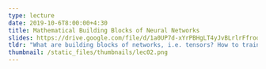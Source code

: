 ```yaml
---
type: lecture
date: 2019-10-6T8:00:00+4:30
title: Mathematical Building Blocks of Neural Networks
slides: https://drive.google.com/file/d/1a0UP7d-xYrPBHgLT4yJvBLrlrFfroqa6/view
tldr: "What are building blocks of networks, i.e. tensors? How to train a network with gradient descent and backpropagation?"
thumbnail: /static_files/thumbnails/lec02.png
---
```

